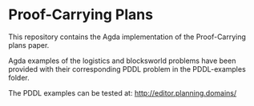 # Proof-Carrying Plans

This repository contains the Agda implementation of the Proof-Carrying plans paper. 

Agda examples of the logistics and blocksworld problems have been provided with their corresponding 
PDDL problem in the PDDL-examples folder.

The PDDL examples can be tested at: http://editor.planning.domains/
